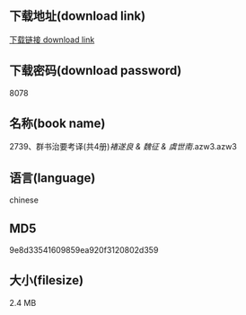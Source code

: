 ## 下载地址(download link)
[下载链接 download link](https://voluble-croquembouche-d321dc.netlify.app/?s=2739%E3%80%81%E7%BE%A4%E4%B9%A6%E6%B2%BB%E8%A6%81%E8%80%83%E8%AF%91%28%E5%85%B14%E5%86%8C%29_%E8%A4%9A%E9%81%82%E8%89%AF+%26+%E9%AD%8F%E5%BE%81+%26+%E8%99%9E%E4%B8%96%E5%8D%97_.azw3)

## 下载密码(download password)
8078

## 名称(book name)
2739、群书治要考译(共4册)_褚遂良 & 魏征 & 虞世南_.azw3.azw3

## 语言(language)
chinese

## MD5
9e8d33541609859ea920f3120802d359

## 大小(filesize)
2.4 MB
